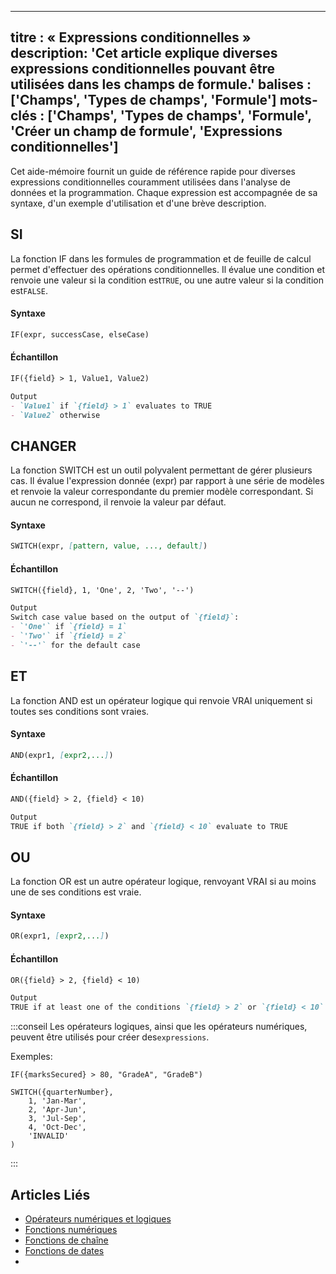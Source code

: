 ***

titre : « Expressions conditionnelles »
description: 'Cet article explique diverses expressions conditionnelles pouvant être utilisées dans les champs de formule.'
balises : \['Champs', 'Types de champs', 'Formule']
mots-clés : \['Champs', 'Types de champs', 'Formule', 'Créer un champ de formule', 'Expressions conditionnelles']
-----------------------------------------------------------------------------------------------------------------

Cet aide-mémoire fournit un guide de référence rapide pour diverses expressions conditionnelles couramment utilisées dans l'analyse de données et la programmation. Chaque expression est accompagnée de sa syntaxe, d'un exemple d'utilisation et d'une brève description.

## SI

La fonction IF dans les formules de programmation et de feuille de calcul permet d'effectuer des opérations conditionnelles. Il évalue une condition et renvoie une valeur si la condition est`TRUE`, ou une autre valeur si la condition est`FALSE`.

#### Syntaxe

```markdown
IF(expr, successCase, elseCase)
```

#### Échantillon

```markdown
IF({field} > 1, Value1, Value2)

Output
- `Value1` if `{field} > 1` evaluates to TRUE
- `Value2` otherwise
```

## CHANGER

La fonction SWITCH est un outil polyvalent permettant de gérer plusieurs cas. Il évalue l'expression donnée (expr) par rapport à une série de modèles et renvoie la valeur correspondante du premier modèle correspondant. Si aucun ne correspond, il renvoie la valeur par défaut.

#### Syntaxe

```markdown
SWITCH(expr, [pattern, value, ..., default])
```

#### Échantillon

```markdown
SWITCH({field}, 1, 'One', 2, 'Two', '--')

Output
Switch case value based on the output of `{field}`:
- `'One'` if `{field} = 1`
- `'Two'` if `{field} = 2`
- `'--'` for the default case
```

## ET

La fonction AND est un opérateur logique qui renvoie VRAI uniquement si toutes ses conditions sont vraies.

#### Syntaxe

```markdown
AND(expr1, [expr2,...])
```

#### Échantillon

```markdown
AND({field} > 2, {field} < 10)

Output
TRUE if both `{field} > 2` and `{field} < 10` evaluate to TRUE
```

## OU

La fonction OR est un autre opérateur logique, renvoyant VRAI si au moins une de ses conditions est vraie.

#### Syntaxe

```markdown
OR(expr1, [expr2,...])
```

#### Échantillon

```markdown
OR({field} > 2, {field} < 10)

Output
TRUE if at least one of the conditions `{field} > 2` or `{field} < 10` evaluates to TRUE
```

:::conseil
Les opérateurs logiques, ainsi que les opérateurs numériques, peuvent être utilisés pour créer des`expressions`.

Exemples:

```
IF({marksSecured} > 80, "GradeA", "GradeB")  
```

```
SWITCH({quarterNumber},  
    1, 'Jan-Mar',
    2, 'Apr-Jun',
    3, 'Jul-Sep',
    4, 'Oct-Dec',
    'INVALID'
)
```

:::

## Articles Liés

* [Opérateurs numériques et logiques](015.operators.md)
* [Fonctions numériques](020.numeric-functions.md)
* [Fonctions de chaîne](030.string-functions.md)
* [Fonctions de dates](040.date-functions.md)
* 
